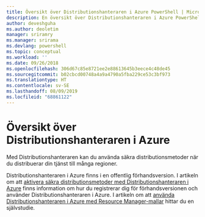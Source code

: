```yaml
---
title: Översikt över Distributionshanteraren i Azure PowerShell | Microsoft Docs
description: En översikt över Distributionshanteraren i Azure PowerShell med länkar till installation och konfiguration.
author: deveshguha
ms.author: deoletim
manager: sriramry
ms.manager: srirama
ms.devlang: powershell
ms.topic: conceptual
ms.workload: ''
ms.date: 09/26/2018
ms.openlocfilehash: 306d67c85e8721ee2e88613645b3eece4c48de45
ms.sourcegitcommit: b02cbcd00748a4a9a4790a5fba229ce53c3bf973
ms.translationtype: HT
ms.contentlocale: sv-SE
ms.lasthandoff: 08/09/2019
ms.locfileid: "68861122"
---
```

# <a name="overview-of-azure-deployment-manager"></a>Översikt över Distributionshanteraren i Azure

Med Distributionshanteraren kan du använda säkra distributionsmetoder när du distribuerar din tjänst till många regioner.

Distributionshanteraren i Azure finns i en offentlig förhandsversion. I artikeln om att [aktivera säkra distributionsmetoder med Distributionshanteraren i Azure](https://docs.microsoft.com/azure/azure-resource-manager/deployment-manager-overview) finns information om hur du registrerar dig för förhandsversionen och använder Distributionshanteraren i Azure. I artikeln om att [använda Distributionshanteraren i Azure med Resource Manager-mallar](https://docs.microsoft.com/azure/azure-resource-manager/deployment-manager-tutorial) hittar du en självstudie.